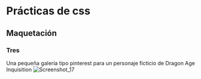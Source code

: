 # Prácticas de css 
## Maquetación
### Tres
Una pequeña galería tipo pinterest para un personaje ficticio de Dragon Age Inquisition
![Screenshot_17](https://user-images.githubusercontent.com/64013862/149324991-da620a41-e7a5-4277-b81e-b62d1ed66f63.jpg)
